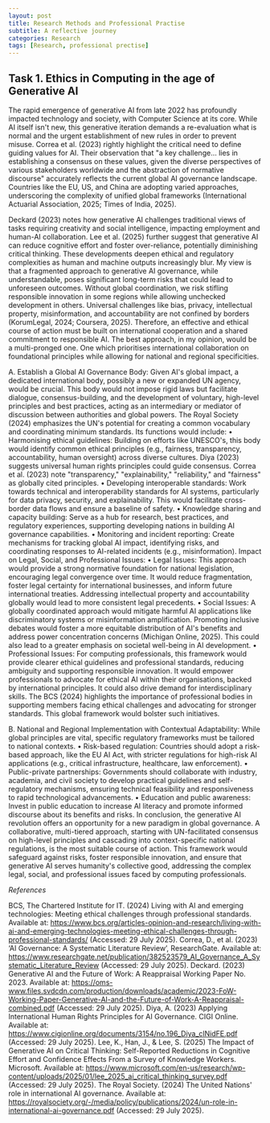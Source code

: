 ```yaml
---
layout: post
title: Research Methods and Professional Practise
subtitle: A reflective journey
categories: Research
tags: [Research, professional prectise]
---
```


## Task 1. Ethics in Computing in the age of Generative AI 

The rapid emergence of generative AI from late 2022 has profoundly impacted technology and society, with Computer Science at its core. While AI itself isn't new, this generative iteration demands a re-evaluation what is normal and the urgent establishment of new rules in order to prevent misuse.
Correa et al. (2023) rightly highlight the critical need to define guiding values for AI. Their observation that "a key challenge... lies in establishing a consensus on these values, given the diverse perspectives of various stakeholders worldwide and the abstraction of normative discourse" accurately reflects the current global AI governance landscape. Countries like the EU, US, and China are adopting varied approaches, underscoring the complexity of unified global frameworks (International Actuarial Association, 2025; Times of India, 2025).

Deckard (2023) notes how generative AI challenges traditional views of tasks requiring creativity and social intelligence, impacting employment and human-AI collaboration. Lee et al. (2025) further suggest that generative AI can reduce cognitive effort and foster over-reliance, potentially diminishing critical thinking. These developments deepen ethical and regulatory complexities as human and machine outputs increasingly blur.
My view is that a fragmented approach to generative AI governance, while understandable, poses significant long-term risks that could lead to unforeseen outcomes. Without global coordination, we risk stifling responsible innovation in some regions while allowing unchecked development in others. Universal challenges like bias, privacy, intellectual property, misinformation, and accountability are not confined by borders (KorumLegal, 2024; Coursera, 2025). Therefore, an effective and ethical course of action must be built on international cooperation and a shared commitment to responsible AI.
The best approach, in my opinion, would be a multi-pronged one. One which prioritises international collaboration on foundational principles while allowing for national and regional specificities.

A. Establish a Global AI Governance Body: Given AI's global impact, a dedicated international body, possibly a new or expanded UN agency, would be crucial. This body would not impose rigid laws but facilitate dialogue, consensus-building, and the development of voluntary, high-level principles and best practices, acting as an intermediary or mediator of discussion between authorities and global powers. The Royal Society (2024) emphasizes the UN's potential for creating a common vocabulary and coordinating minimum standards. Its functions would include:
•	Harmonising ethical guidelines: Building on efforts like UNESCO's, this body would identify common ethical principles (e.g., fairness, transparency, accountability, human oversight) across diverse cultures. Diya (2023) suggests universal human rights principles could guide consensus. Correa et al. (2023) note "transparency," "explainability," "reliability," and "fairness" as globally cited principles.
•	Developing interoperable standards: Work towards technical and interoperability standards for AI systems, particularly for data privacy, security, and explainability. This would facilitate cross-border data flows and ensure a baseline of safety.
•	Knowledge sharing and capacity building: Serve as a hub for research, best practices, and regulatory experiences, supporting developing nations in building AI governance capabilities.
•	Monitoring and incident reporting: Create mechanisms for tracking global AI impact, identifying risks, and coordinating responses to AI-related incidents (e.g., misinformation).
Impact on Legal, Social, and Professional Issues:
•	Legal Issues: This approach would provide a strong normative foundation for national legislation, encouraging legal convergence over time. It would reduce fragmentation, foster legal certainty for international businesses, and inform future international treaties. Addressing intellectual property and accountability globally would lead to more consistent legal precedents.
•	Social Issues: A globally coordinated approach would mitigate harmful AI applications like discriminatory systems or misinformation amplification. Promoting inclusive debates would foster a more equitable distribution of AI's benefits and address power concentration concerns (Michigan Online, 2025). This could also lead to a greater emphasis on societal well-being in AI development.
•	Professional Issues: For computing professionals, this framework would provide clearer ethical guidelines and professional standards, reducing ambiguity and supporting responsible innovation. It would empower professionals to advocate for ethical AI within their organisations, backed by international principles. It could also drive demand for interdisciplinary skills. The BCS (2024) highlights the importance of professional bodies in supporting members facing ethical challenges and advocating for stronger standards. This global framework would bolster such initiatives.

B. National and Regional Implementation with Contextual Adaptability: While global principles are vital, specific regulatory frameworks must be tailored to national contexts.
•	Risk-based regulation: Countries should adopt a risk-based approach, like the EU AI Act, with stricter regulations for high-risk AI applications (e.g., critical infrastructure, healthcare, law enforcement).
•	Public-private partnerships: Governments should collaborate with industry, academia, and civil society to develop practical guidelines and self-regulatory mechanisms, ensuring technical feasibility and responsiveness to rapid technological advancements.
•	Education and public awareness: Invest in public education to increase AI literacy and promote informed discourse about its benefits and risks.
In conclusion, the generative AI revolution offers an opportunity for a new paradigm in global governance. A collaborative, multi-tiered approach, starting with UN-facilitated consensus on high-level principles and cascading into context-specific national regulations, is the most suitable course of action. This framework would safeguard against risks, foster responsible innovation, and ensure that generative AI serves humanity's collective good, addressing the complex legal, social, and professional issues faced by computing professionals.

*References*

BCS, The Chartered Institute for IT. (2024) Living with AI and emerging technologies: Meeting ethical challenges through professional standards. Available at: https://www.bcs.org/articles-opinion-and-research/living-with-ai-and-emerging-technologies-meeting-ethical-challenges-through-professional-standards/ (Accessed: 29 July 2025).
Correa, D., et al. (2023) ‘AI Governance: A Systematic Literature Review’, ResearchGate. Available at: https://www.researchgate.net/publication/382523579_AI_Governance_A_Systematic_Literature_Review (Accessed: 29 July 2025).
Deckard. (2023) Generative AI and the Future of Work: A Reappraisal Working Paper No. 2023. Available at: https://oms-www.files.svdcdn.com/production/downloads/academic/2023-FoW-Working-Paper-Generative-AI-and-the-Future-of-Work-A-Reappraisal-combined.pdf (Accessed: 29 July 2025).
Diya, A. (2023) Applying International Human Rights Principles for AI Governance. CIGI Online. Available at: https://www.cigionline.org/documents/3154/no.196_Diya_clNidFE.pdf (Accessed: 29 July 2025).
Lee, K., Han, J., & Lee, S. (2025) The Impact of Generative AI on Critical Thinking: Self-Reported Reductions in Cognitive Effort and Confidence Effects From a Survey of Knowledge Workers. Microsoft. Available at: https://www.microsoft.com/en-us/research/wp-content/uploads/2025/01/lee_2025_ai_critical_thinking_survey.pdf (Accessed: 29 July 2025).
The Royal Society. (2024) The United Nations' role in international AI governance. Available at: https://royalsociety.org/-/media/policy/publications/2024/un-role-in-international-ai-governance.pdf (Accessed: 29 July 2025).

